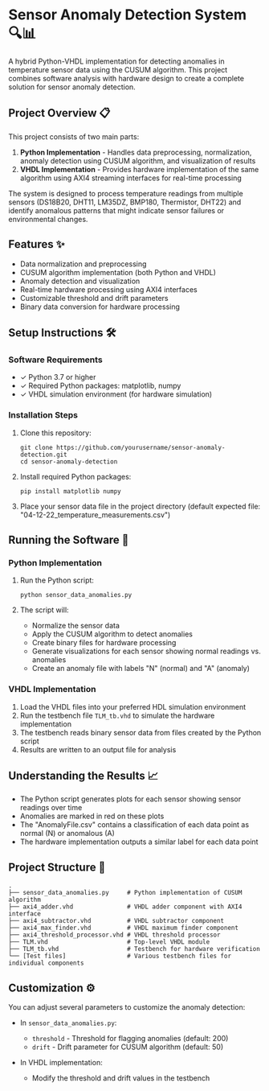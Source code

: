# Sensor Anomaly Detection System 🔍📊

A hybrid Python-VHDL implementation for detecting anomalies in temperature sensor data using the CUSUM algorithm. This project combines software analysis with hardware design to create a complete solution for sensor anomaly detection.

## Project Overview 📋

This project consists of two main parts:

1. **Python Implementation** - Handles data preprocessing, normalization, anomaly detection using CUSUM algorithm, and visualization of results
2. **VHDL Implementation** - Provides hardware implementation of the same algorithm using AXI4 streaming interfaces for real-time processing

The system is designed to process temperature readings from multiple sensors (DS18B20, DHT11, LM35DZ, BMP180, Thermistor, DHT22) and identify anomalous patterns that might indicate sensor failures or environmental changes.

## Features ✨

- Data normalization and preprocessing
- CUSUM algorithm implementation (both Python and VHDL)
- Anomaly detection and visualization
- Real-time hardware processing using AXI4 interfaces
- Customizable threshold and drift parameters
- Binary data conversion for hardware processing

## Setup Instructions 🛠️

### Software Requirements

- ✓ Python 3.7 or higher
- ✓ Required Python packages: matplotlib, numpy
- ✓ VHDL simulation environment (for hardware simulation)

### Installation Steps

1. Clone this repository:
   ```
   git clone https://github.com/yourusername/sensor-anomaly-detection.git
   cd sensor-anomaly-detection
   ```

2. Install required Python packages:
   ```
   pip install matplotlib numpy
   ```

3. Place your sensor data file in the project directory (default expected file: "04-12-22_temperature_measurements.csv")

## Running the Software 🚀

### Python Implementation

1. Run the Python script:
   ```
   python sensor_data_anomalies.py
   ```

2. The script will:
   - Normalize the sensor data
   - Apply the CUSUM algorithm to detect anomalies
   - Create binary files for hardware processing
   - Generate visualizations for each sensor showing normal readings vs. anomalies
   - Create an anomaly file with labels "N" (normal) and "A" (anomaly)

### VHDL Implementation

1. Load the VHDL files into your preferred HDL simulation environment
2. Run the testbench file `TLM_tb.vhd` to simulate the hardware implementation
3. The testbench reads binary sensor data from files created by the Python script
4. Results are written to an output file for analysis

## Understanding the Results 📈

- The Python script generates plots for each sensor showing sensor readings over time
- Anomalies are marked in red on these plots
- The "AnomalyFile.csv" contains a classification of each data point as normal (N) or anomalous (A)
- The hardware implementation outputs a similar label for each data point

## Project Structure 📁

```
.
├── sensor_data_anomalies.py     # Python implementation of CUSUM algorithm
├── axi4_adder.vhd               # VHDL adder component with AXI4 interface
├── axi4_subtractor.vhd          # VHDL subtractor component
├── axi4_max_finder.vhd          # VHDL maximum finder component
├── axi4_threshold_processor.vhd # VHDL threshold processor
├── TLM.vhd                      # Top-level VHDL module
├── TLM_tb.vhd                   # Testbench for hardware verification
└── [Test files]                 # Various testbench files for individual components
```

## Customization ⚙️

You can adjust several parameters to customize the anomaly detection:
- In `sensor_data_anomalies.py`:
  - `threshold` - Threshold for flagging anomalies (default: 200)
  - `drift` - Drift parameter for CUSUM algorithm (default: 50)

- In VHDL implementation:
  - Modify the threshold and drift values in the testbench
